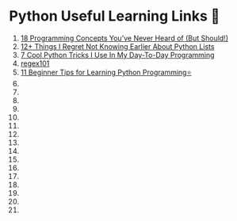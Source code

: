 
# Python Useful Learning Links 🔗
1. [18 Programming Concepts You’ve Never Heard of (But Should!)](https://realpython.com/python-beginner-tips/#tip-1-code-everyday)
2. [12+ Things I Regret Not Knowing Earlier About Python Lists](https://zlliu.medium.com/12-things-i-regret-not-knowing-earlier-about-python-lists-a71dd8a435e2)
3. [7 Cool Python Tricks I Use In My Day-To-Day Programming](https://levelup.gitconnected.com/7-cool-python-tricks-i-use-in-my-day-to-day-programming-a4a99b62e2fa)
4. [regex101](https://regex101.com/)
5. [11 Beginner Tips for Learning Python Programming⭐](https://realpython.com/python-beginner-tips/#tip-1-code-everyday)
6. []()
7. []()
8. []()
9. []()
10. []()
11. []()
12. []()
13. []()
14. []()
15. []()
16. []()
17. []()
18. []()
19. []()
20. []()
21. []() 
